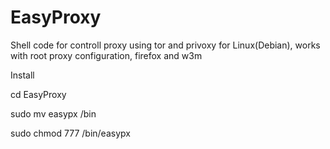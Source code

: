 # EasyProxy
Shell code for controll proxy using tor and privoxy for Linux(Debian), works with root proxy configuration, firefox and w3m

Install

cd EasyProxy



sudo mv easypx /bin




sudo chmod 777 /bin/easypx


